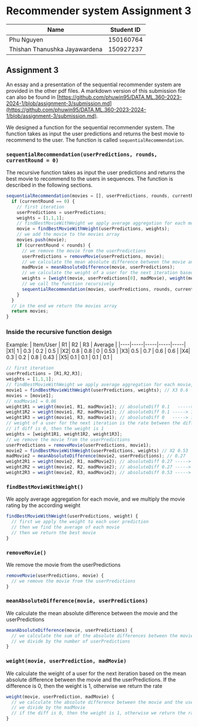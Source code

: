 # Recommender system Assignment 3
| Name | Student ID |
| --- | --- |
| Phu Nguyen | 150160764 |
| Thishan Thanushka Jayawardena | 150927237 |

## Assignment 3
An essay and a presentation of the sequential recommender system are provided in the other pdf files.
A markdown version of this submission file can also be found in [https://github.com/phuwin95/DATA.ML.360-2023-2024-1/blob/assignment-3/submission.md](https://github.com/phuwin95/DATA.ML.360-2023-2024-1/blob/assignment-3/submission.md).

We designed a function for the sequential recommender system. The function takes as input the user predictions and returns the best movie to recommend to the user. The function is called `sequentialRecommendation`. 

### `sequentialRecommendation(userPredictions, rounds, currentRound = 0)`
The recursive function takes as input the user predictions and returns the best movie to recommend to the users in sequences. The function is described in the following sections.
```js
sequentialRecommendation(movies = [], userPredictions, rounds, currentRound = 0, movie = null) {
  if (currentRound == 0) {
    // first iteration
    userPredictions = userPredictions;
    weights = [1,1,1];
    // findBestMovieWithWeight we apply average aggregation for each movie, and we multiply the movie rating by the according weight
    movie = findBestMovieWithWeight(userPredictions, weights); 
    // we add the movie to the movies array
    movies.push(movie); 
    if (currentRound < rounds) {
      // we remove the movie from the userPredictions
      userPredictions = removeMovie(userPredictions, movie);
      // we calculate the mean absolute difference between the movie and the userPredictions
      madMovie = meanAbsoluteDifference(movie, userPredictions);
      // we calculate the weight of a user for the next iteration based on the mean absolute difference between the movie and the userPredictions
      weights = [weight(movie, userPredictions[0], madMovie), weight(movie, userPredictions[1], madMovie), weight(movie, userPredictions[2], madMovie)];
      // we call the function recursively
      sequentialRecommendation(movies, userPredictions, rounds, currentRound + 1, movie);
    }
  }
  // in the end we return the movies array
  return movies;
}
```


### Inside the recursive function design
Example:
| Item/User | R1 | R2 | R3 | Average |
|----|-----|-----|-----|-----|
|X1| 1 | 0.3 | 0.2 | 0.5 |
|X2| 0.8 | 0.8 | 0 | 0.53 |
|X3| 0.5 | 0.7 | 0.6 | 0.6 | 
|X4| 0.3 | 0.2 | 0.8 | 0.43 |
|X5| 0.1 | 0.1 | 0.1 | 0.1 |
```js
// first iteration
userPredictions = [R1,R2,R3];
weights = [1,1,1];
// findBestMovieWithWeight we apply average aggregation for each movie, and we multiply the movie rating by the according weight
movie1 = findBestMovieWithWeight(userPredictions, weights); // X3 0.6
movies = [movie1];
// madMovie1 = 0.06
weight1R1 = weight(movie1, R1, madMovie1); // absoluteDiff 0.1   -----> 1.67
weight1R2 = weight(movie1, R2, madMovie1); // absoluteDiff 0.1 -----> 1.67
weight1R3 = weight(movie1, R3, madMovie1); // absoluteDiff 0   -----> 1
// weight of a user for the next iteration is the rate between the diff and the madDiff
// if diff is 0, then the weight is 1
weights = [weight1R1, weight1R2, weight1R3];
// we remove the movie from the userPredictions
userPredictions = removeMovie(userPredictions, movie1);
movie2 = findBestMovieWithWeight(userPredictions, weights) // X2 0.53
madMovie2 = meanAbsoluteDifference(movie2, userPredictions); // 0.27 
weight2R1 = weight(movie2, R1, madMovie2); // absoluteDiff 0.27 -----> 0.77
weight2R2 = weight(movie2, R2, madMovie2); // absoluteDiff 0.27 -----> 0.77
weight2R3 = weight(movie2, R3, madMovie2); // absoluteDiff 0.53 -----> 1.51
```

### `findBestMovieWithWeight()`
We apply average aggregation for each movie, and we multiply the movie rating by the according weight
```js
findBestMovieWithWeight(userPredictions, weight) {
  // first we apply the weight to each user prediction
  // then we find the average of each movie
  // then we return the best movie
}
```

### `removeMovie()`
We remove the movie from the userPredictions
```js
removeMovie(userPredictions, movie) {
  // we remove the movie from the userPredictions
}
```

### `meanAbsoluteDifference(movie, userPredictions)`
We calculate the mean absolute difference between the movie and the userPredictions
```js
meanAbsoluteDifference(movie, userPredictions) {
  // we calculate the sum of the absolute differences between the movies and the userPredictions
  // we divide by the number of userPredictions
}
```

### `weight(movie, userPrediction, madMovie)`
We calculate the weight of a user for the next iteration based on the mean absolute difference between the movie and the userPredictions. If the difference is 0, then the weight is 1, otherwise we return the rate
```js
weight(movie, userPrediction, madMovie) {
  // we calculate the absolute difference between the movie and the userPrediction
  // we divide by the madMovie
  // if the diff is 0, then the weight is 1, otherwise we return the rate
}
```